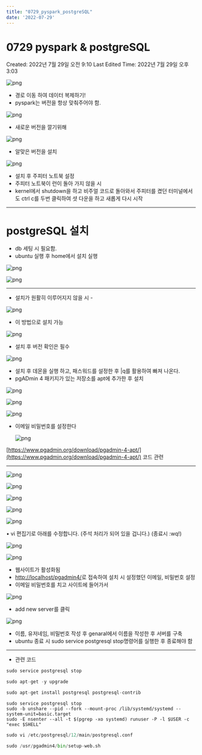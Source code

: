 ```yaml
---
title: "0729_pyspark_postgreSQL"
date: '2022-07-29'
---
```


# 0729 pyspark & postgreSQL

Created: 2022년 7월 29일 오전 9:10
Last Edited Time: 2022년 7월 29일 오후 3:03

![png](/images/0729pyspark_postgreSQL/1.png)

- 경로 이동 하여 데이터 복제하기!
- pyspark는 버전을 항상 맞춰주어야 함.

![png](/images/0729pyspark_postgreSQL/2.png)

- 새로운 버전을 깔기위해

![png](/images/0729pyspark_postgreSQL/3.png)

- 알맞은 버전을 설치

![png](/images/0729pyspark_postgreSQL/4.png)

- 설치 후 주피터 노트북 설정
- 주피터 노트북이 런이 돌아 가지 않을 시
- kernel에서 shutdown을 하고 비주얼 코드로 돌아와서 주피터를 켰던 터미널에서도 ctrl c를 두번 클릭하여 셧 다운을 하고 새롭게 다시 시작

---

# postgreSQL 설치

- db 세팅 시 필요함.
- ubuntu 실행 후 home에서 설치 실행

![png](/images/0729pyspark_postgreSQL/5.png)

![png](/images/0729pyspark_postgreSQL/6.png)

---

- 설치가 원활히 이루어지지 않을 시 -

![png](/images/0729pyspark_postgreSQL/7.png)

- 이 방법으로 설치 가능

![png](/images/0729pyspark_postgreSQL/8.png)

- 설치 후 버전 확인은 필수

![png](/images/0729pyspark_postgreSQL/9.png)

- 설치 후 데몬을 실행 하고, 패스워드를 설정한 후 |q를 활용하여 빠져 나온다.
- pgADmin 4 패키지가 있는 저장소를 apt에 추가한 후 설치

![png](/images/0729pyspark_postgreSQL/10.png)

![png](/images/0729pyspark_postgreSQL/11.png)

![png](/images/0729pyspark_postgreSQL/12.png)

- 이메일 비밀번호를 설정한다
    
    ![png](/images/0729pyspark_postgreSQL/13.png)
    

[https://www.pgadmin.org/download/pgadmin-4-apt/](https://www.pgadmin.org/download/pgadmin-4-apt/) 코드 관련 

---

![png](/images/0729pyspark_postgreSQL/14.png)

![png](/images/0729pyspark_postgreSQL/15.png)

![png](/images/0729pyspark_postgreSQL/16.png)

![png](/images/0729pyspark_postgreSQL/17.png)

![png](/images/0729pyspark_postgreSQL/18.png)

• vi 편집기로 아래를 수정합니다. (주석 처리가 되어 있을 겁니다.) (종료시 :wq!)

![png](/images/0729pyspark_postgreSQL/19.png)

![png](/images/0729pyspark_postgreSQL/20.png)

- 웹사이트가 활성화됨
- [http://localhost/pgadmin4/](http://localhost/pgadmin4/)로 접속하여 설치 시 설정했던 이메일, 비밀번호 설정
- 이메일 비밀번호를 치고 사이트에 들어가서

![png](/images/0729pyspark_postgreSQL/21.png)

- add new server를 클릭

![png](/images/0729pyspark_postgreSQL/22.png)

- 이름, 유저네임, 비밀번호 작성 후 genaral에서 이름을 작성한 후 서버를 구축
- ubuntu 종료 시 sudo service postgresql stop명령어를 실행한 후 종료해야 함

---

- 관련 코드

```python
sudo service postgresql stop
```

```python
sudo apt-get -y upgrade
```

```python
sudo apt-get install postgresql postgresql-contrib
```

```
sudo service postgresql stop
sudo -b unshare --pid --fork --mount-proc /lib/systemd/systemd --system-unit=basic.target
sudo -E nsenter --all -t $(pgrep -xo systemd) runuser -P -l $USER -c "exec $SHELL"
```

```python
sudo vi /etc/postgresql/12/main/postgresql.conf
```

```python
sudo /usr/pgadmin4/bin/setup-web.sh
```